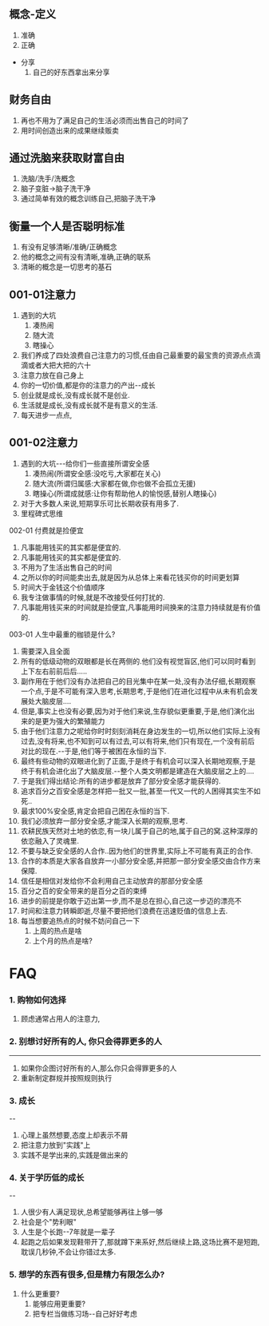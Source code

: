 
## 概念-定义
1. 准确
2. 正确

* 分享
    1. 自己的好东西拿出来分享

## 财务自由
1. 再也不用为了满足自己的生活必须而出售自己的时间了
2. 用时间创造出来的成果继续贩卖

## 通过洗脑来获取财富自由
1. 洗脑/洗手/洗概念  
2. 脑子变脏->脑子洗干净
3. 通过简单有效的概念训练自己,把脑子洗干净

## 衡量一个人是否聪明标准
1. 有没有足够清晰/准确/正确概念
2. 他的概念之间有没有清晰,准确,正确的联系
3. 清晰的概念是一切思考的基石




001-01注意力
---
1. 遇到的大坑
    1. 凑热闹
    2. 随大流
    3. 瞎操心
2. 我们养成了四处浪费自己注意力的习惯,任由自己最重要的最宝贵的资源点点滴滴或者大把大把的六十
3. 注意力放在自己身上
4. 你的一切价值,都是你的注意力的产出--成长
5. 创业就是成长,没有成长就不是创业.
6. 生活就是成长,没有成长就不是有意义的生活.
7. 每天进步一点点,

001-02注意力
---
1. 遇到的大坑---给你们一些直接所谓安全感
    1. 凑热闹(所谓安全感:没吃亏,大家都在关心)
    2. 随大流(所谓归属感:大家都在做,你也做不会孤立无援)
    3. 瞎操心(所谓成就感:让你有帮助他人的愉悦感,替别人瞎操心)
2. 对于大多数人来说,短期享乐可比长期收获有用多了.
3. 里程碑式思维


002-01 付费就是捡便宜
1. 凡事能用钱买的其实都是便宜的.
2. 凡事能用钱买的其实都是便宜的.
3. 不用为了生活出售自己的时间
4. 之所以你的时间能卖出去,就是因为从总体上来看花钱买你的时间更划算
5. 时间大于金钱这个价值顺序
6. 我专注做事情的时候,就是不改接受任何打扰的.
7. 凡事能用钱买来的时间就是捡便宜,凡事能用时间换来的注意力持续就是有价值的.

003-01 人生中最重的枷锁是什么?
1. 需要深入且全面
2. 所有的低级动物的双眼都是长在两侧的.他们没有视觉盲区,他们可以同时看到上下左右前前后后.....
3. 副作用在于他们没有办法把自己的目光集中在某一处,没有办法仔细,长期观察一个点,于是不可能有深入思考,长期思考,于是他们在进化过程中从未有机会发展处大脑皮层....
4. 但是,事实上也没有必要,因为对于他们来说,生存貌似更重要,于是,他们演化出来的是更为强大的繁殖能力
5. 由于他们注意力之呢给你时时刻刻消耗在身边发生的一切,所以他们实际上没有过去,没有将来,也不知到可以有过去,可以有将来,他们只有现在,一个没有前后对比的现在.--于是,他们等于被困在永恒的当下.
6. 最终有些动物的双眼进化到了正面,于是终于有机会可以深入长期地观察,于是终于有机会进化出了大脑皮层.--整个人类文明都是建造在大脑皮层之上的....
7. 于是我们得出结论:所有的进步都是放弃了部分安全感才能获得的.
8. 追求百分之百安全感是怎样把一批又一批,甚至一代又一代的人困得其实生不如死..
9. 最求100%安全感,肯定会把自己困在永恒的当下.
10. 我们必须放弃一部分安全感,才能深入长期的观察,思考.
11. 农耕民族天然对土地的依恋,有一块儿属于自己的地,属于自己的窝.这种深厚的依恋融入了灵魂里.
12. 不要与缺乏安全感的人合作..因为他们的世界里,实际上不可能有真正的合作.
13. 合作的本质是大家各自放弃一小部分安全感,并把那一部分安全感交由合作方来保障.
14. 信任是相信对发给你不会利用自己主动放弃的那部分安全感
15. 百分之百的安全带来的是百分之百的束缚
16. 进步的前提是你敢于迈出第一步,而不是总在担心,自己这一步迈的漂亮不
17. 时间和注意力转瞬即逝,尽量不要把他们浪费在迅速贬值的信息上去.
18. 每当想要追热点的时候不妨问自己一下
    1. 上周的热点是啥
    2. 上个月的热点是啥?
# FAQ

### 1. 购物如何选择
1. 顾虑通常占用人的注意力,

### 2. 别想讨好所有的人, 你只会得罪更多的人
---
1. 如果你企图讨好所有的人,那么你只会得罪更多的人
2. 重新制定群规并按照规则执行

### 3. 成长
--
1. 心理上虽然想要,态度上却表示不屑
2. 把注意力放到"实践"上
3. 实践不是学出来的,实践是做出来的

### 4. 关于学历低的成长
--
1. 人很少有人满足现状,总希望能够再往上够一够
2. 社会是个"势利眼"
3. 人生是个长跑--7年就是一辈子
4. 起跑之后如果发现鞋带开了,那就蹲下来系好,然后继续上路,这场比赛不是短跑,耽误几秒钟,不会让你错过太多.

### 5. 想学的东西有很多,但是精力有限怎么办?
1. 什么更重要?
    1. 能够应用更重要?
    2. 把专栏当做练习场--自己好好考虑
